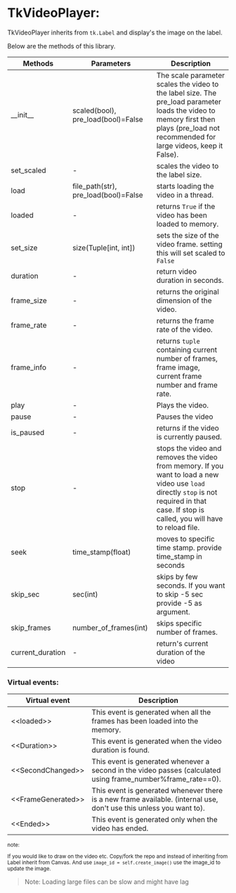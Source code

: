 # TkVideoPlayer:

TkVideoPlayer inherits from `tk.Label` and display's the image on the label.

Below are the methods of this library.

| Methods          | Parameters                           | Description                                                                                                                                                                                   |
|------------------|--------------------------------------|-----------------------------------------------------------------------------------------------------------------------------------------------------------------------------------------------|
| \_\_init\_\_     | scaled(bool), pre_load(bool)=False   | The scale parameter scales the video to the label size.  The pre_load parameter loads the video to memory first then plays  (pre_load not recommended for large videos, keep it False).       |
| set_scaled       | -                                    | scales the video to the label size.                                                                                                                                                           |
| load             | file_path(str), pre_load(bool)=False | starts loading the video in a thread.                                                                                                                                                         |
| loaded           | -                                    | returns `True` if the video has been loaded to memory.                                                                                                                                        |
| set_size         | size(Tuple[int, int])                | sets the size of the video frame. setting this will set scaled to `False`                                                                                                                     |
| duration         | -                                    | return video duration in seconds.                                                                                                                                                             |
| frame_size       | -                                    | returns the original dimension of the video.                                                                                                                                                  |
| frame_rate       | -                                    | returns the frame rate of the video.                                                                                                                                                          |
| frame_info       | -                                    | returns `tuple` containing current number of frames, frame image, current frame number  and frame rate.                                                                                       |
| play             | -                                    | Plays the video.                                                                                                                                                                              |
| pause            | -                                    | Pauses the video                                                                                                                                                                              |
| is_paused        | -                                    | returns if the video is currently paused.                                                                                                                                                     |
| stop             | -                                    | stops the video and removes the video from memory. If you want to load a new video use `load` directly `stop` is not required in that case. If stop is called, you will have to reload file.  |
| seek             | time_stamp(float)                    | moves to specific time stamp. provide time_stamp in seconds                                                                                                                                   |
| skip_sec         | sec(int)                             | skips by few seconds. If you want to skip -5 sec provide -5 as argument.                                                                                                                      |
| skip_frames      | number_of_frames(int)                | skips specific number of frames.                                                                                                                                                              |
| current_duration | -                                    | return's current duration of the video                                                                                                                                                        |


### Virtual events:

| Virtual event          | Description                                                                                                         |
|------------------------|---------------------------------------------------------------------------------------------------------------------|
| \<\<loaded\>\>         | This event is generated when all the frames has been loaded into the memory.                                        |
| \<\<Duration\>\>       | This event is generated when the video duration is found.                                                           |
| \<\<SecondChanged\>\>  | This event is generated whenever a second in the video passes (calculated using frame_number%frame_rate==0).        |
| \<\<FrameGenerated\>\> | This event is generated whenever there is a new frame available. (internal use, don't use this unless you want to). |
| \<\<Ended\>\>          | This event is generated only when the video has ended.                                                              |

<sub> 

note:

If you would like to draw on the video etc. Copy/fork the repo and instead of inheriting from Label inherit from Canvas.
And use `image_id = self.create_image()` use the image_id to update the image.

</sub>

> Note: Loading large files can be slow and might have lag
